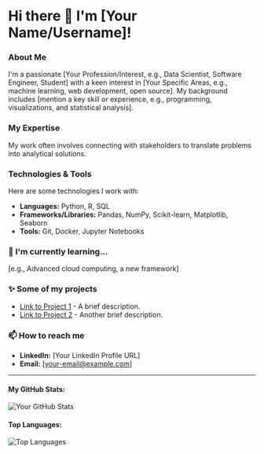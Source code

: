 # Hi there 👋 I'm [Your Name/Username]!

### About Me

I'm a passionate [Your Profession/Interest, e.g., Data Scientist, Software Engineer, Student] with a keen interest in [Your Specific Areas, e.g., machine learning, web development, open source]. My background includes [mention a key skill or experience, e.g., programming, visualizations, and statistical analysis].

### My Expertise

My work often involves connecting with stakeholders to translate problems into analytical solutions.

### Technologies & Tools

Here are some technologies I work with:

* **Languages:** Python, R, SQL
* **Frameworks/Libraries:** Pandas, NumPy, Scikit-learn, Matplotlib, Seaborn
* **Tools:** Git, Docker, Jupyter Notebooks

### 🌱 I'm currently learning...

[e.g., Advanced cloud computing, a new framework]

### ✨ Some of my projects

* [Link to Project 1](https://github.com/your-username/project-repo-1) - A brief description.
* [Link to Project 2](https://github.com/your-username/project-repo-2) - Another brief description.

### 📫 How to reach me

* **LinkedIn:** [Your LinkedIn Profile URL]
* **Email:** [your-email@example.com]

---

#### My GitHub Stats:

![Your GitHub Stats](https://github-readme-stats.vercel.app/api?username=your-username&show_icons=true&theme=radical)

#### Top Languages:

![Top Languages](https://github-readme-stats.vercel.app/api/top-langs/?username=your-username&layout=compact&theme=radical)

